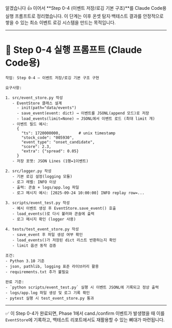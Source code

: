 알겠습니다 👍 이어서 \*\*Step 0-4 (이벤트 저장/로깅 기본 구조)\*\*를 Claude Code용 실행 프롬프트로 정리했습니다. 이 단계는 이후 온셋 탐지·백테스트 결과를 안정적으로 쌓을 수 있는 최소 이벤트 로깅 시스템을 만드는 목적입니다.

---

# 📌 Step 0-4 실행 프롬프트 (Claude Code용)

```
작업: Step 0-4 — 이벤트 저장/로깅 기본 구조 구현

요구사항:

1. src/event_store.py 작성
   - EventStore 클래스 설계
     - init(path="data/events")
     - save_event(event: dict) → 이벤트를 JSONL(append 모드)로 저장
     - load_events(limit=None) → JSONL에서 이벤트 로드 (최대 limit 개)
   - 이벤트 필드 예시:
     {
       "ts": 1720000000,        # unix timestamp
       "stock_code": "005930",
       "event_type": "onset_candidate",
       "score": 2.3,
       "extra": {"spread": 0.05}
     }
   - 저장 포맷: JSON Lines (1행=1이벤트)

2. src/logger.py 작성
   - 기본 로깅 설정(logging 모듈)
   - 로그 레벨: INFO 이상
   - 출력: 콘솔 + logs/app.log 파일
   - 로그 메시지 예시: [2025-09-24 10:00:00] INFO replay row=...

3. scripts/event_test.py 작성
   - 예시 이벤트 생성 후 EventStore.save_event() 호출
   - load_events()로 다시 불러와 콘솔에 출력
   - 로그 메시지 확인 (logger 사용)

4. tests/test_event_store.py 작성
   - save_event 후 파일 생성 여부 확인
   - load_events()가 저장된 dict 리스트 반환하는지 확인
   - limit 옵션 동작 검증

조건:
- Python 3.10 기준
- json, pathlib, logging 표준 라이브러리 활용
- requirements.txt 추가 불필요

완료 기준:
- `python scripts/event_test.py` 실행 시 이벤트 JSONL에 기록되고 정상 출력
- logs/app.log 파일 생성 및 로그 기록 확인
- pytest 실행 시 test_event_store.py 통과
```

---

✅ 이 Step 0-4가 완료되면, Phase 1에서 cand./confirm 이벤트가 발생했을 때 이를 `EventStore`에 기록하고, 백테스트 리포트에서도 재활용할 수 있는 뼈대가 마련됩니다.

